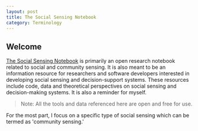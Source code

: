 ```yaml
---
layout: post
title: The Social Sensing Notebook
category: Terminology
---
```

## Welcome

[The Social Sensing Notebook](https://dr-jgsmith.github.io) is primarily an open research notebook related to social and community sensing. It is also meant to be an information resource for researchers and software developers interested in developing social sensing and decision-support systems. These resources include code, data and theoretical perspectives on social sensing and decision-making systems. It is also a reminder for myself. 

> Note: All the tools and data referenced here are open and free for use.

For the most part, I focus on a specific type of social sensing which can be termed as 'community sensing.'

